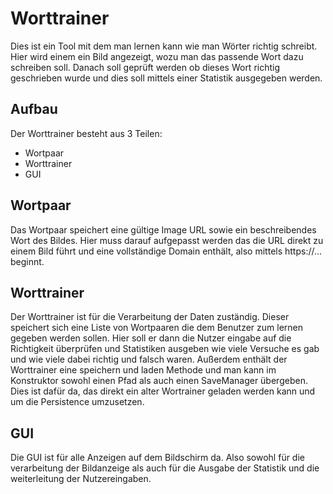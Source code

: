 # Worttrainer
Dies ist ein Tool mit dem man lernen kann wie man Wörter richtig schreibt. Hier wird einem ein Bild angezeigt, wozu man das passende Wort dazu schreiben soll. Danach soll geprüft werden ob dieses Wort richtig geschrieben wurde und dies soll mittels einer Statistik ausgegeben werden. 
## Aufbau
Der Worttrainer besteht aus 3 Teilen:
- Wortpaar
- Worttrainer
- GUI

## Wortpaar
Das Wortpaar speichert eine gültige Image URL sowie ein beschreibendes Wort des Bildes. Hier muss darauf aufgepasst werden das die URL direkt zu einem Bild führt und eine vollständige Domain enthält, also mittels https://... beginnt. 
## Worttrainer
Der Worttrainer ist für die Verarbeitung der Daten zuständig. Dieser speichert sich eine Liste von Wortpaaren die dem Benutzer zum lernen gegeben werden sollen. Hier soll er dann die Nutzer eingabe auf die Richtigkeit überprüfen und Statistiken ausgeben wie viele Versuche es gab und wie viele dabei richtig und falsch waren. Außerdem enthält der Worttrainer eine speichern und laden Methode und man kann im Konstruktor sowohl einen Pfad als auch einen SaveManager übergeben. Dies ist dafür da, das direkt ein alter Wortrainer geladen werden kann und um die Persistence umzusetzen.
## GUI
Die GUI ist für alle Anzeigen auf dem Bildschirm da. Also sowohl für die verarbeitung der Bildanzeige als auch für die Ausgabe der Statistik und die weiterleitung der Nutzereingaben.
